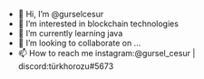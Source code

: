 - 👋 Hi, I’m @gurselcesur
- 👀 I’m interested in blockchain technologies
- 🌱 I’m currently learning java
- 💞️ I’m looking to collaborate on ...
- 📫 How to reach me instagram:@gursel_cesur | discord:türkhorozu#5673

<!---
gurselcesur/gurselcesur is a ✨ special ✨ repository because its `README.md` (this file) appears on your GitHub profile.
You can click the Preview link to take a look at your changes.
--->
